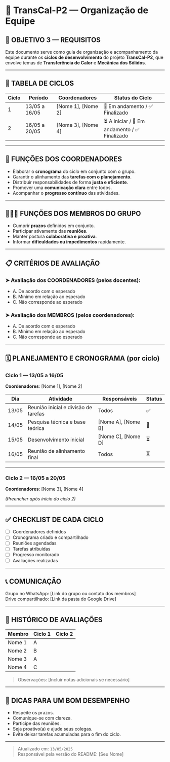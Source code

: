 # 📘 TransCal-P2 — Organização de Equipe

## 🎯 OBJETIVO 3 — REQUISITOS

Este documento serve como guia de organização e acompanhamento da equipe durante os **ciclos de desenvolvimento** do projeto **TransCal-P2**, que envolve temas de **Transferência de Calor** e **Mecânica dos Sólidos**.

---

## 📅 TABELA DE CICLOS

| Ciclo | Período        | Coordenadores | Status do Ciclo |
|-------|----------------|----------------|-----------------|
| 1     | 13/05 a 16/05  | [Nome 1], [Nome 2] | 🔄 Em andamento / ✅ Finalizado |
| 2     | 16/05 a 20/05  | [Nome 3], [Nome 4] | ⏳ A iniciar / 🔄 Em andamento / ✅ Finalizado |

---

## 🧩 FUNÇÕES DOS COORDENADORES

- Elaborar o **cronograma** do ciclo em conjunto com o grupo.
- Garantir o alinhamento das **tarefas com o planejamento**.
- Distribuir responsabilidades de forma **justa e eficiente**.
- Promover uma **comunicação clara** entre todos.
- Acompanhar o **progresso contínuo** das atividades.

---

## 🧑‍🤝‍🧑 FUNÇÕES DOS MEMBROS DO GRUPO

- Cumprir **prazos** definidos em conjunto.
- Participar ativamente das **reuniões**.
- Manter postura **colaborativa e proativa**.
- Informar **dificuldades ou impedimentos** rapidamente.

---

## 📋 CRITÉRIOS DE AVALIAÇÃO

### ➤ Avaliação dos COORDENADORES (pelos docentes):
- A. De acordo com o esperado
- B. Mínimo em relação ao esperado
- C. Não corresponde ao esperado

### ➤ Avaliação dos MEMBROS (pelos coordenadores):
- A. De acordo com o esperado
- B. Mínimo em relação ao esperado
- C. Não corresponde ao esperado

---

## 🗓️ PLANEJAMENTO E CRONOGRAMA (por ciclo)

### Ciclo 1 — 13/05 a 16/05
**Coordenadores**: [Nome 1], [Nome 2]

| Dia  | Atividade                          | Responsáveis        | Status |
|------|------------------------------------|----------------------|--------|
| 13/05 | Reunião inicial e divisão de tarefas | Todos                | ✅ |
| 14/05 | Pesquisa técnica e base teórica     | [Nome A], [Nome B]   | 🔄 |
| 15/05 | Desenvolvimento inicial             | [Nome C], [Nome D]   | ⏳ |
| 16/05 | Reunião de alinhamento final        | Todos                | ⏳ |

---

### Ciclo 2 — 16/05 a 20/05
**Coordenadores**: [Nome 3], [Nome 4]

*(Preencher após início do ciclo 2)*

---

## ✅ CHECKLIST DE CADA CICLO

- [ ] Coordenadores definidos
- [ ] Cronograma criado e compartilhado
- [ ] Reuniões agendadas
- [ ] Tarefas atribuídas
- [ ] Progresso monitorado
- [ ] Avaliações realizadas

---

## 📞 COMUNICAÇÃO

Grupo no WhatsApp: [Link do grupo ou contato dos membros]  
Drive compartilhado: [Link da pasta do Google Drive]

---

## 📝 HISTÓRICO DE AVALIAÇÕES

| Membro       | Ciclo 1 | Ciclo 2 |
|--------------|---------|---------|
| Nome 1       | A       |         |
| Nome 2       | B       |         |
| Nome 3       | A       |         |
| Nome 4       | C       |         |

> Observações: [Incluir notas adicionais se necessário]

---

## 🧠 DICAS PARA UM BOM DESEMPENHO

- Respeite os prazos.
- Comunique-se com clareza.
- Participe das reuniões.
- Seja proativo(a) e ajude seus colegas.
- Evite deixar tarefas acumuladas para o fim do ciclo.

---

> Atualizado em: `13/05/2025`  
> Responsável pela versão do README: [Seu Nome]
